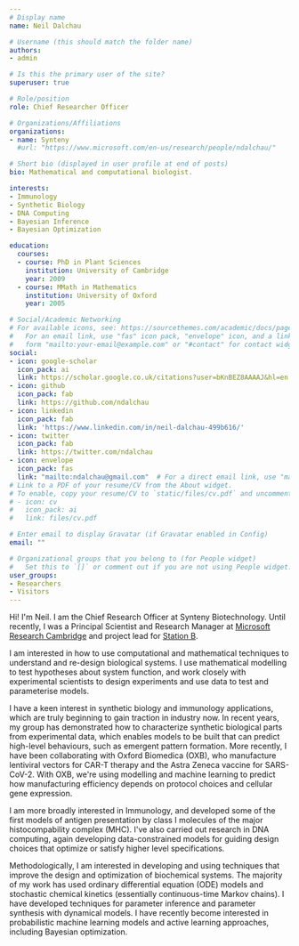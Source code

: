 ```yaml
---
# Display name
name: Neil Dalchau

# Username (this should match the folder name)
authors:
- admin

# Is this the primary user of the site?
superuser: true

# Role/position
role: Chief Researcher Officer

# Organizations/Affiliations
organizations:
- name: Synteny
  #url: "https://www.microsoft.com/en-us/research/people/ndalchau/"

# Short bio (displayed in user profile at end of posts)
bio: Mathematical and computational biologist.

interests:
- Immunology
- Synthetic Biology
- DNA Computing
- Bayesian Inference
- Bayesian Optimization

education:
  courses:
  - course: PhD in Plant Sciences
    institution: University of Cambridge
    year: 2009
  - course: MMath in Mathematics
    institution: University of Oxford
    year: 2005

# Social/Academic Networking
# For available icons, see: https://sourcethemes.com/academic/docs/page-builder/#icons
#   For an email link, use "fas" icon pack, "envelope" icon, and a link in the
#   form "mailto:your-email@example.com" or "#contact" for contact widget.
social:
- icon: google-scholar
  icon_pack: ai
  link: https://scholar.google.co.uk/citations?user=bKnBEZ8AAAAJ&hl=en
- icon: github
  icon_pack: fab
  link: https://github.com/ndalchau
- icon: linkedin
  icon_pack: fab
  link: 'https://www.linkedin.com/in/neil-dalchau-499b616/'
- icon: twitter
  icon_pack: fab
  link: https://twitter.com/ndalchau
- icon: envelope
  icon_pack: fas
  link: "mailto:ndalchau@gmail.com"  # For a direct email link, use "mailto:test@example.org".
# Link to a PDF of your resume/CV from the About widget.
# To enable, copy your resume/CV to `static/files/cv.pdf` and uncomment the lines below.
# - icon: cv
#   icon_pack: ai
#   link: files/cv.pdf

# Enter email to display Gravatar (if Gravatar enabled in Config)
email: ""

# Organizational groups that you belong to (for People widget)
#   Set this to `[]` or comment out if you are not using People widget.
user_groups:
- Researchers
- Visitors
---
```


Hi! I'm Neil. I am the Chief Research Officer at Synteny Biotechnology. Until recently, I was a Principal Scientist and Research Manager at [Microsoft Research Cambridge](https://www.microsoft.com/en-us/research/lab/microsoft-research-cambridge/) and project lead for [Station B](http://aka.ms/stationb). 

I am interested in how to use computational and mathematical techniques to understand and re-design biological systems. I use mathematical modelling to test hypotheses about system function, and work closely with experimental scientists to design experiments and use data to test and parameterise models. 

I have a keen interest in synthetic biology and immunology applications, which are truly beginning to gain traction in industry now. In recent years, my group has demonstrated how to characterize synthetic biological parts from experimental data, which enables models to be built that can predict high-level behaviours, such as emergent pattern formation. More recently, I have been collaborating with Oxford Biomedica (OXB), who manufacture lentiviral vectors for CAR-T therapy and the Astra Zeneca vaccine for SARS-CoV-2. With OXB, we're using modelling and machine learning to predict how manufacturing efficiency depends on protocol choices and cellular gene expression. 

I am more broadly interested in Immunology, and developed some of the first models of antigen presentation by class I molecules of the major histocompability complex (MHC). I've also carried out research in DNA computing, again developing data-constrained models for guiding design choices that optimize or satisfy higher level specifications. 

Methodologically, I am interested in developing and using techniques that improve the design and optimization of biochemical systems. The majority of my work has used ordinary differential equation (ODE) models and stochastic chemical kinetics (essentially continuous-time Markov chains). I have developed techniques for parameter inference and parameter synthesis with dynamical models. I have recently become interested in probabilistic machine learning models and active learning approaches, including Bayesian optimization. 
